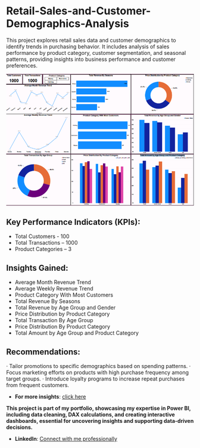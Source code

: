 # Retail-Sales-and-Customer-Demographics-Analysis
This project explores retail sales data and customer demographics to identify trends in purchasing behavior. It includes analysis of sales performance by product category, customer segmentation, and seasonal patterns, providing insights into business performance and customer preferences.

![](https://github.com/Odut24/Retail-Sales-and-Customer-Demographics-Analysis/blob/main/retail%20sales%20and%20customer%20demographics.PNG)

## Key Performance Indicators (KPIs):
- Total Customers - 100
- Total Transactions  – 1000
- Product Categories  – 3

## Insights Gained:
- Average Month Revenue Trend
- Average Weekly Revenue Trend
- Product Category With Most Customers
- Total Revenue By Seasons
- Total Revenue by Age Group and Gender
- Price Distribution by Product Category
- Total Transaction By Age Group
- Price Distribution By Product Category
- Total Amount by Age Group and Product Category

## Recommendations:
· Tailor promotions to specific demographics based on spending patterns.
· Focus marketing efforts on products with high purchase frequency among target groups.
· Introduce loyalty programs to increase repeat purchases from frequent customers.

- **For more insights**: [click here](https://www.linkedin.com/posts/odutayo-opeyemi_data-dataanalytics-excel-activity-7261114858417377280-AJdc?utm_source=share&utm_medium=member_desktop)

**This project is part of my portfolio, showcasing my expertise in Power BI, including data cleaning, DAX calculations, and creating interactive dashboards, essential for uncovering insights and supporting data-driven decisions.**
- **LinkedIn**: [Connect with me professionally](https://www.linkedin.com/in/odutayo-opeyemi/)
